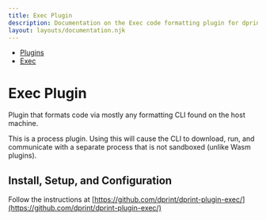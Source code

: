 ```yaml
---
title: Exec Plugin
description: Documentation on the Exec code formatting plugin for dprint.
layout: layouts/documentation.njk
---
```


<nav class="breadcrumb" aria-label="breadcrumbs">
  <ul>
    <li><a href="/plugins">Plugins</a></li>
    <li><a href="/plugins/exec">Exec</a></li>
  </ul>
</nav>

# Exec Plugin

Plugin that formats code via mostly any formatting CLI found on the host machine.

<div class="message is-warning">
  <div class="message-body">
    This is a process plugin. Using this will cause the CLI to download, run, and communicate with a separate process that is not sandboxed (unlike Wasm plugins).
  </div>
</div>

## Install, Setup, and Configuration

Follow the instructions at [https://github.com/dprint/dprint-plugin-exec/](https://github.com/dprint/dprint-plugin-exec/)
